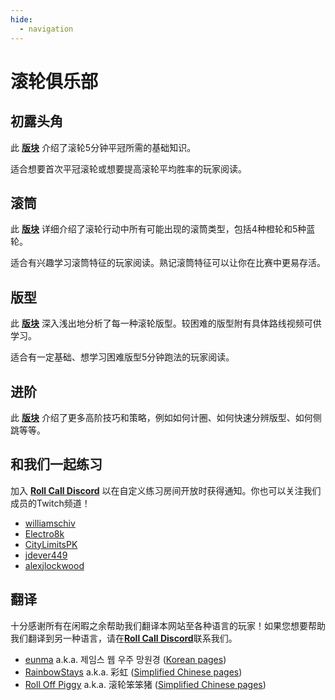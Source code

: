 ```yaml
---
hide:
  - navigation
---
```


# 滚轮俱乐部

## 初露头角

此 [**版块**](getting-started/index.md) 介绍了滚轮5分钟平冠所需的基础知识。

适合想要首次平冠滚轮或想要提高滚轮平均胜率的玩家阅读。

## 滚筒

此 [**版块**](rolls/index.md) 详细介绍了滚轮行动中所有可能出现的滚筒类型，包括4种橙轮和5种蓝轮。

适合有兴趣学习滚筒特征的玩家阅读。熟记滚筒特征可以让你在比赛中更易存活。

## 版型

此 [**版块**](variations/index.md) 深入浅出地分析了每一种滚轮版型。较困难的版型附有具体路线视频可供学习。

适合有一定基础、想学习困难版型5分钟跑法的玩家阅读。

## 进阶

此 [**版块**](advanced/index.md) 介绍了更多高阶技巧和策略，例如如何计圈、如何快速分辨版型、如何侧跳等等。

## 和我们一起练习

加入 [**Roll Call Discord**][RollCallDiscord] 以在自定义练习房间开放时获得通知。你也可以关注我们成员的Twitch频道！

* [williamschiv](https://www.twitch.tv/williamschiv)
* [Electro8k](https://www.youtube.com/@Electro8k)
* [CityLimitsPK](https://www.twitch.tv/citylimitspk)
* [jdever449](https://www.twitch.tv/jdever449)
* [alexjlockwood](https://www.twitch.tv/alexjlockwood)

## 翻译

十分感谢所有在闲暇之余帮助我们翻译本网站至各种语言的玩家！如果您想要帮助我们翻译到另一种语言，请在[**Roll Call Discord**][RollCallDiscord]联系我们。

* [eunma](https://github.com/qutrits) a.k.a. 제임스 웹 우주 망원경 ([Korean pages](/ko))
* [RainbowStays](https://twitter.com/RainbowStays) a.k.a. 彩虹 ([Simplified Chinese pages](/zh))
* [Roll Off Piggy](https://space.bilibili.com/476949409) a.k.a. 滚轮笨笨猪 ([Simplified Chinese pages](/zh))

[RollCallDiscord]: <https://discord.gg/xf9D89Hfxa> "Roll Call Discord"
